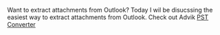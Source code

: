 Want to extract attachments from Outlook?
Today I wil be disucssing the easiest way to extract attachments from Outlook. 
Check out Advik <a href="" target="_blank">PST Converter</a>
